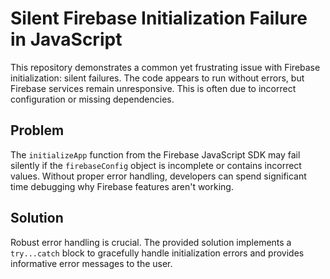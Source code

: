 # Silent Firebase Initialization Failure in JavaScript

This repository demonstrates a common yet frustrating issue with Firebase initialization: silent failures. The code appears to run without errors, but Firebase services remain unresponsive.  This is often due to incorrect configuration or missing dependencies.

## Problem

The `initializeApp` function from the Firebase JavaScript SDK may fail silently if the `firebaseConfig` object is incomplete or contains incorrect values.  Without proper error handling, developers can spend significant time debugging why Firebase features aren't working.

## Solution

Robust error handling is crucial. The provided solution implements a `try...catch` block to gracefully handle initialization errors and provides informative error messages to the user.